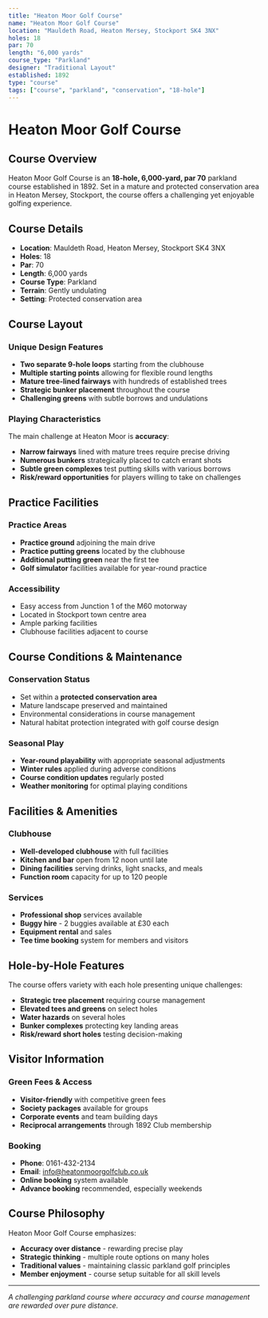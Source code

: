 ```yaml
---
title: "Heaton Moor Golf Course"
name: "Heaton Moor Golf Course"
location: "Mauldeth Road, Heaton Mersey, Stockport SK4 3NX"
holes: 18
par: 70
length: "6,000 yards"
course_type: "Parkland"
designer: "Traditional Layout"
established: 1892
type: "course"
tags: ["course", "parkland", "conservation", "18-hole"]
---
```


# Heaton Moor Golf Course

## Course Overview

Heaton Moor Golf Course is an **18-hole, 6,000-yard, par 70** parkland course established in 1892. Set in a mature and protected conservation area in Heaton Mersey, Stockport, the course offers a challenging yet enjoyable golfing experience.

## Course Details

- **Location**: Mauldeth Road, Heaton Mersey, Stockport SK4 3NX
- **Holes**: 18
- **Par**: 70
- **Length**: 6,000 yards
- **Course Type**: Parkland
- **Terrain**: Gently undulating
- **Setting**: Protected conservation area

## Course Layout

### Unique Design Features
- **Two separate 9-hole loops** starting from the clubhouse
- **Multiple starting points** allowing for flexible round lengths
- **Mature tree-lined fairways** with hundreds of established trees
- **Strategic bunker placement** throughout the course
- **Challenging greens** with subtle borrows and undulations

### Playing Characteristics
The main challenge at Heaton Moor is **accuracy**:
- **Narrow fairways** lined with mature trees require precise driving
- **Numerous bunkers** strategically placed to catch errant shots
- **Subtle green complexes** test putting skills with various borrows
- **Risk/reward opportunities** for players willing to take on challenges

## Practice Facilities

### Practice Areas
- **Practice ground** adjoining the main drive
- **Practice putting greens** located by the clubhouse
- **Additional putting green** near the first tee
- **Golf simulator** facilities available for year-round practice

### Accessibility
- Easy access from Junction 1 of the M60 motorway
- Located in Stockport town centre area
- Ample parking facilities
- Clubhouse facilities adjacent to course

## Course Conditions & Maintenance

### Conservation Status
- Set within a **protected conservation area**
- Mature landscape preserved and maintained
- Environmental considerations in course management
- Natural habitat protection integrated with golf course design

### Seasonal Play
- **Year-round playability** with appropriate seasonal adjustments
- **Winter rules** applied during adverse conditions
- **Course condition updates** regularly posted
- **Weather monitoring** for optimal playing conditions

## Facilities & Amenities

### Clubhouse
- **Well-developed clubhouse** with full facilities
- **Kitchen and bar** open from 12 noon until late
- **Dining facilities** serving drinks, light snacks, and meals
- **Function room** capacity for up to 120 people

### Services
- **Professional shop** services available
- **Buggy hire** - 2 buggies available at £30 each
- **Equipment rental** and sales
- **Tee time booking** system for members and visitors

## Hole-by-Hole Features

The course offers variety with each hole presenting unique challenges:
- **Strategic tree placement** requiring course management
- **Elevated tees and greens** on select holes
- **Water hazards** on several holes
- **Bunker complexes** protecting key landing areas
- **Risk/reward short holes** testing decision-making

## Visitor Information

### Green Fees & Access
- **Visitor-friendly** with competitive green fees
- **Society packages** available for groups
- **Corporate events** and team building days
- **Reciprocal arrangements** through 1892 Club membership

### Booking
- **Phone**: 0161-432-2134
- **Email**: info@heatonmoorgolfclub.co.uk
- **Online booking** system available
- **Advance booking** recommended, especially weekends

## Course Philosophy

Heaton Moor Golf Course emphasizes:
- **Accuracy over distance** - rewarding precise play
- **Strategic thinking** - multiple route options on many holes
- **Traditional values** - maintaining classic parkland golf principles
- **Member enjoyment** - course setup suitable for all skill levels

---

*A challenging parkland course where accuracy and course management are rewarded over pure distance.*